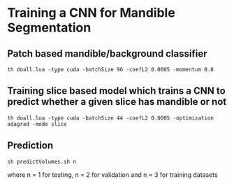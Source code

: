 # Training a CNN for Mandible Segmentation

## Patch based mandible/background classifier

`th doall.lua -type cuda -batchSize 96 -coefL2 0.0005 -momentum 0.8`

## Training slice based model which trains a CNN to predict whether a given slice has mandible or not

`th doall.lua -type cuda -batchSize 44 -coefL2 0.0005 -optimization adagrad -mode slice`

## Prediction

`sh predictVolumes.sh n`

where n = 1 for testing, n = 2 for validation and n = 3 for training datasets


